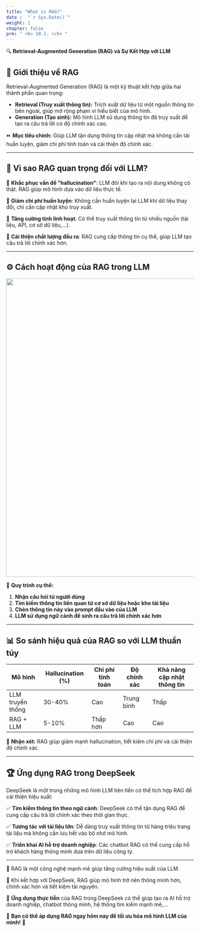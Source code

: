 ```yaml
---
title: "What is RAG?"
date :  "`r Sys.Date()`" 
weight: 1
chapter: false
pre: " <b> 10.1. </b> "
---
```



🔍 **Retrieval-Augmented Generation (RAG) và Sự Kết Hợp với LLM**

## 📌 Giới thiệu về RAG
Retrieval-Augmented Generation (RAG) là một kỹ thuật kết hợp giữa hai thành phần quan trọng:

- **Retrieval (Truy xuất thông tin):** Trích xuất dữ liệu từ một nguồn thông tin bên ngoài, giúp mở rộng phạm vi hiểu biết của mô hình.
- **Generation (Tạo sinh):** Mô hình LLM sử dụng thông tin đã truy xuất để tạo ra câu trả lời có độ chính xác cao.

⏩ **Mục tiêu chính:** Giúp LLM tận dụng thông tin cập nhật mà không cần tái huấn luyện, giảm chi phí tính toán và cải thiện độ chính xác.

---

## 🎯 Vì sao RAG quan trọng đối với LLM?
🔹 **Khắc phục vấn đề "hallucination"**: LLM đôi khi tạo ra nội dung không có thật. RAG giúp mô hình dựa vào dữ liệu thực tế.

🔹 **Giảm chi phí huấn luyện**: Không cần huấn luyện lại LLM khi dữ liệu thay đổi, chỉ cần cập nhật kho truy xuất.

🔹 **Tăng cường tính linh hoạt**: Có thể truy xuất thông tin từ nhiều nguồn (tài liệu, API, cơ sở dữ liệu,...).

🔹 **Cải thiện chất lượng đầu ra**: RAG cung cấp thông tin cụ thể, giúp LLM tạo câu trả lời chính xác hơn.

---

## ⚙ Cách hoạt động của RAG trong LLM

<img src="/images/10.RAG with Opensearch/10.1.What is RAG/img.png" width="800"/>

📌 **Quy trình cụ thể:**
1. **Nhận câu hỏi từ người dùng**
2. **Tìm kiếm thông tin liên quan từ cơ sở dữ liệu hoặc kho tài liệu**
3. **Chèn thông tin này vào prompt đầu vào của LLM**
4. **LLM sử dụng ngữ cảnh để sinh ra câu trả lời chính xác hơn**

---

## 📊 So sánh hiệu quả của RAG so với LLM thuần túy

| Mô hình | Hallucination (%) | Chi phí tính toán | Độ chính xác | Khả năng cập nhật thông tin |
|---------|-----------------|----------------|------------|----------------------|
| LLM truyền thống | 30-40% | Cao | Trung bình | Thấp |
| RAG + LLM | 5-10% | Thấp hơn | Cao | Cao |

📌 **Nhận xét:** RAG giúp giảm mạnh hallucination, tiết kiệm chi phí và cải thiện độ chính xác.

---

## 🏆 Ứng dụng RAG trong DeepSeek
DeepSeek là một trong những mô hình LLM tiên tiến có thể tích hợp RAG để cải thiện hiệu suất:

✅ **Tìm kiếm thông tin theo ngữ cảnh**: DeepSeek có thể tận dụng RAG để cung cấp câu trả lời chính xác theo thời gian thực.

✅ **Tương tác với tài liệu lớn**: Dễ dàng truy xuất thông tin từ hàng triệu trang tài liệu mà không cần lưu hết vào bộ nhớ mô hình.

✅ **Triển khai AI hỗ trợ doanh nghiệp**: Các chatbot RAG có thể cung cấp hỗ trợ khách hàng thông minh dựa trên dữ liệu công ty.

---

🔹 RAG là một công nghệ mạnh mẽ giúp tăng cường hiệu suất của LLM.

🔹 Khi kết hợp với DeepSeek, RAG giúp mô hình trở nên thông minh hơn, chính xác hơn và tiết kiệm tài nguyên.

🔹 **Ứng dụng thực tiễn** của RAG trong DeepSeek có thể giúp tạo ra AI hỗ trợ doanh nghiệp, chatbot thông minh, hệ thống tìm kiếm mạnh mẽ,...

📌 **Bạn có thể áp dụng RAG ngay hôm nay để tối ưu hóa mô hình LLM của mình!** 🚀